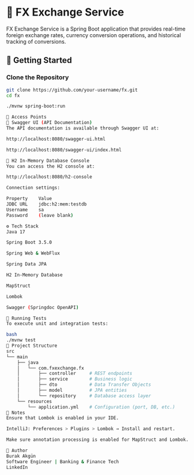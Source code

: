 # 💱 FX Exchange Service

FX Exchange Service is a Spring Boot application that provides real-time foreign exchange rates, currency conversion operations, and historical tracking of conversions.

## 🚀 Getting Started

### Clone the Repository

```bash
git clone https://github.com/your-username/fx.git
cd fx

./mvnw spring-boot:run

🔗 Access Points
📘 Swagger UI (API Documentation)
The API documentation is available through Swagger UI at:

http://localhost:8080/swagger-ui.html

http://localhost:8080/swagger-ui/index.html

💾 H2 In-Memory Database Console
You can access the H2 console at:

http://localhost:8080/h2-console

Connection settings:

Property	Value
JDBC URL	jdbc:h2:mem:testdb
Username	sa
Password	(leave blank)

⚙️ Tech Stack
Java 17

Spring Boot 3.5.0

Spring Web & WebFlux

Spring Data JPA

H2 In-Memory Database

MapStruct

Lombok

Swagger (Springdoc OpenAPI)

🧪 Running Tests
To execute unit and integration tests:

bash
./mvnw test
📂 Project Structure
src
└── main
    ├── java
    │   └── com.fxexchange.fx
    │       ├── controller     # REST endpoints
    │       ├── service        # Business logic
    │       ├── dto            # Data Transfer Objects
    │       ├── model          # JPA entities
    │       └── repository     # Database access layer
    └── resources
        └── application.yml    # Configuration (port, DB, etc.)
📌 Notes
Ensure that Lombok is enabled in your IDE.

IntelliJ: Preferences > Plugins > Lombok → Install and restart.

Make sure annotation processing is enabled for MapStruct and Lombok.

👤 Author
Burak Akgün
Software Engineer | Banking & Finance Tech
LinkedIn
